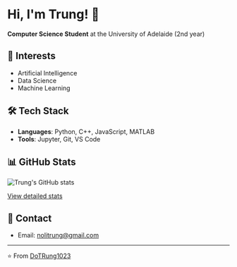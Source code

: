 # Hi, I'm Trung! 👋

**Computer Science Student** at the University of Adelaide (2nd year)

## 🎯 Interests
- Artificial Intelligence
- Data Science
- Machine Learning

## 🛠️ Tech Stack
- **Languages**: Python, C++, JavaScript, MATLAB
- **Tools**: Jupyter, Git, VS Code

## 📊 GitHub Stats
![Trung's GitHub stats](https://github-readme-stats-git-main-doctorgupta.vercel.app/api?username=DoTRung1023&show_icons=true&theme=radical)

[View detailed stats](https://github.com/anuraghazra/github-readme-stats)

## 📧 Contact
- Email: nolitrung@gmail.com

---
⭐️ From [DoTRung1023](https://github.com/DoTRung1023)